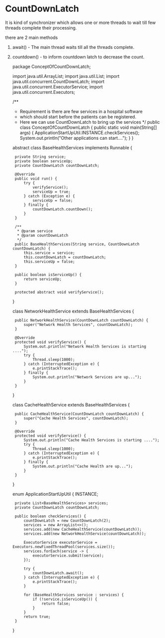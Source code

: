 # CountDownLatch

It is kind of synchronizer which allows one or more threads to wait 
till few threads complete their processing.

there are 2 main methods

1. await() - The main thread waits till all the threads complete.
2. countdown() - to inform countdown latch to decrease the count.
    
    package ConceptOfCountDownLatch;
    
    import java.util.ArrayList;
    import java.util.List;
    import java.util.concurrent.CountDownLatch;
    import java.util.concurrent.ExecutorService;
    import java.util.concurrent.Executors;
    
    /**
     * Requirement is there are few services in a hospital software
     * which should start before the patients can be registered.
     * Here we can use CountDownLatch to bring up the services
     */
    public class ConceptOfCountDownLatch {
        public static void main(String[] args) {
            ApplicationStartUpUtil.INSTANCE.checkServices();
            System.out.println("Other applications can start....");
        }
    }
    
    abstract class BaseHealthServices implements Runnable {
    
        private String service;
        private boolean serviceUp;
        private CountDownLatch countDownLatch;
    
        @Override
        public void run() {
            try {
                verifyService();
                serviceUp = true;
            } catch (Exception e) {
                serviceUp = false;
            } finally {
                countDownLatch.countDown();
            }
        }
    
        /**
         * @param service
         * @param countDownLatch
         */
        public BaseHealthServices(String service, CountDownLatch countDownLatch) {
            this.service = service;
            this.countDownLatch = countDownLatch;
            this.serviceUp = false;
        }
    
        public boolean isServiceUp() {
            return serviceUp;
        }
    
        protected abstract void verifyService();
    }
    
    
    class NetworkHealthService extends BaseHealthServices {
    
        public NetworkHealthService(CountDownLatch countDownLatch) {
            super("Network Health Services", countDownLatch);
        }
    
        @Override
        protected void verifyService() {
            System.out.println("Network Health Services is starting ....");
            try {
                Thread.sleep(1000);
            } catch (InterruptedException e) {
                e.printStackTrace();
            } finally {
                System.out.println("Network Services are up...");
            }
        }
    }
    
    class CacheHealthService extends BaseHealthServices {
    
        public CacheHealthService(CountDownLatch countDownLatch) {
            super("Cache Health Services", countDownLatch);
        }
    
        @Override
        protected void verifyService() {
            System.out.println("Cache Health Services is starting ....");
            try {
                Thread.sleep(1000);
            } catch (InterruptedException e) {
                e.printStackTrace();
            } finally {
                System.out.println("Cache Health are up...");
            }
        }
    }
    
    enum ApplicationStartUpUtil {
        INSTANCE;
    
        private List<BaseHealthServices> services;
        private CountDownLatch countDownLatch;
    
        public boolean checkServices() {
            countDownLatch = new CountDownLatch(2);
            services = new ArrayList<>();
            services.add(new CacheHealthService(countDownLatch));
            services.add(new NetworkHealthService(countDownLatch));
    
            ExecutorService executorService = Executors.newFixedThreadPool(services.size());
            services.forEach(service -> {
                executorService.submit(service);
            });
    
            try {
                countDownLatch.await();
            } catch (InterruptedException e) {
                e.printStackTrace();
            }
    
            for (BaseHealthServices service : services) {
                if (!service.isServiceUp()) {
                    return false;
                }
            }
            return true;
        }
    }

